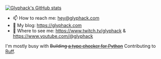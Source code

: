[![Glyphack's GitHub stats](https://github-readme-stats.vercel.app/api?username=glyphack&show_icons=true&theme=radical)](#)

- 📫 How to reach me: hey@glyphack.com
- 📖 My blog: https://glyphack.com
- 🎥 Where to see me: https://www.twitch.tv/glyphack & https://www.youtube.com/@glyphack


I'm mostly busy with ~~Building [a type checker for Python](https://github.com/Glyphack/enderpy)~~ Contributing to [Ruff](https://github.com/astral-sh/ruff).
